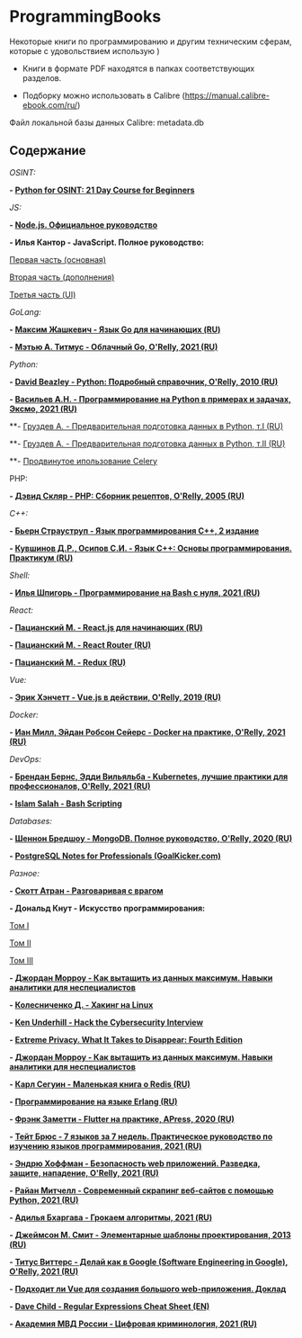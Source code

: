 # ProgrammingBooks

Некоторые книги по программированию и другим техническим сферам, которые с удовольствием использую )

* Книги в формате PDF находятся в папках соответствующих разделов.

* Подборку можно использовать в Calibre (https://manual.calibre-ebook.com/ru/)

Файл локальной базы данных Calibre: metadata.db



## Содержание

*OSINT:*

**- [Python for OSINT: 21 Day Course for Beginners](/OSINT/Python_for_OSINT.21_day_course_for_beginners.pdf)**

*JS:*

**- [Node.js. Официальное руководство](/JS/Node.js_Official_Guide.pdf)**

**- Илья Кантор - JavaScript. Полное руководство:**

[Первая часть (основная)](/JS/Kantor_JS_Modern_Textbook_2019/js.pdf)

[Вторая часть (дополнения)](/JS/Kantor_JS_Modern_Textbook_2019/more.pdf)

[Третья часть (UI)](/JS/Kantor_JS_Modern_Textbook_2019/ui.pdf)

*GoLang:*

**- [Максим Жашкевич - Язык Go для начинающих (RU)](/GoLang/Zhashkevich_Go_for_Beginners_2021.pdf)**

**- [Мэтью А. Титмус - Облачный Go, O'Relly, 2021 (RU)](/GoLang/Titmus_Cloud_Native_Go_2022.pdf)**

*Python:*

**- [David Beazley - Python: Подробный справочник, O'Relly, 2010 (RU)](/Python/Python.podrobnyj.spravochnik.4.e.izdanie.David.M.Beazley.2010.pdf)**

**- [Васильев А.Н. - Программирование на Python в примерах и задачах, Эксмо, 2021 (RU)](/Python/Vasiliev_Programming_Python.pdf)**

**- [Груздев А. - Предварительная подготовка данных в Python, т.I (RU)](/Python/Gruzdev_python_data_1.pdf)

**- [Груздев А. - Предварительная подготовка данных в Python, т.II (RU)](/Python/Gruzdev_python_data_2.pdf)

**- [Продвинутое ипользование Celery](/Python/prodvinutoe-ispolzovanie-celery.pdf)

PHP:

**- [Дэвид Скляр - PHP: Сборник рецептов, O'Relly, 2005 (RU)](/PHP/Sklyar_PHP_Reciepts.pdf)**

*C++:*

**- [Бьерн Страуструп - Язык программирования C++, 2 издание](/CPP/straustrup_cpp.pdf)**

**- [Кувшинов Д.Р., Осипов С.И. - Язык C++: Основы программирования. Практикум (RU)](/CPP/kuvshinov_dr_osipov_si_osnovy_programmirovaniia_iazyk_c_P.pdf)**

*Shell:*

**- [Илья Шпигорь - Программирование на Bash с нуля, 2021 (RU)](/Shell/Bash_programming.pdf)**

*React:*

**- [Пацианский М. - React.js для начинающих (RU)](/Frontend/react-course-ru.pdf)**

**- [Пацианский М. - React Router (RU)](/Frontend/react-router-course-ru.pdf)**

**- [Пацианский М. - Redux (RU)](/Frontend/redux-course-ru.pdf)**

*Vue:*

**- [Эрик Хэнчетт - Vue.js в действии, O'Relly, 2019 (RU)](/Frontend/Hanchett_Vue-in-acion.pdf)**

*Docker:*

**- [Иан Милл, Эйдан Робсон Сейерс - Docker на практике, O'Relly, 2021 (RU)](/Docker/Mill_Seers_Docker_in_Practice.pdf)**

*DevOps:*

**- [Брендан Бернс, Эдди Вильяльба - Kubernetes, лучшие практики для профессионалов, O'Relly, 2021 (RU)](/DevOps/Berns_Kubernetes_Best_Practices.pdf)**

**- [Islam Salah - Bash Scripting](/DevOps/bash_scripting)**

*Databases:*

**- [Шеннон Бредшоу - MongoDB. Полное руководство, O'Relly, 2020 (RU)](/Databases/)**

**- [PostgreSQL Notes for Professionals (GoalKicker.com)](/Databases/)**

*Разное:*

**- [Скотт Атран - Разговаривая с врагом](/Other/Talking_to_the_Enemy.djvu)**

**- Дональд Кнут - Искусство программирования:**

[Том I](/Other/Knut-1.pdf)

[Том II](/Other/Knut-2.pdf)

[Том III](/Other/Knut-3.pdf)

**- [Джордан Морроу - Как вытащить из данных максимум. Навыки аналитики для неспециалистов](/Other/Morrow_Data.epub)**

**- [Колесниченко Д. - Хакинг на Linux](/Other/Linux_hacking.pdf)**

**- [Ken Underhill - Hack the Cybersecurity Interview](/Other/Hack_the_Cybersecurity_Interview.pdf)**

**- [Extreme Privacy. What It Takes to Disappear: Fourth Edition](/Other/Extreme_Privacy.pdf)**

**- [Джордан Морроу - Как вытащить из данных максимум. Навыки аналитики для неспециалистов](/Other/dzhordan_morrou-kak_vitashit_iz_dannih_ma-61febfe44a31a.epub)**

**- [Карл Сегуин - Маленькая книга о Redis (RU)](/Other/Seguin_redis-liitle-book.pdf)**

**- [Программирование на языке Erlang (RU)](/Other/Erlang-programming-guide.pdf)**

**- [Фрэнк Заметти - Flutter на практике, APress, 2020 (RU)](/Other/Flutter_on_practice_2020.pdf)**

**- [Тейт Брюс - 7 языков за 7 недель. Практическое руководство по изучению языков программирования, 2021 (RU)](/Other/Bruce_7langs_on_7weeks.pdf)**

**- [Эндрю Хоффман - Безопасность web приложений. Разведка, защите, нападение, O'Relly, 2021 (RU)](/Other/Hoffman_Web_applications_security.pdf)**

**- [Райан Митчелл - Современный скрапинг веб-сайтов с помощью Python, 2021 (RU)](/Other/Mitchel_Python_Web_Scraping.pdf)**

**- [Адилья Бхаргава - Грокаем алгоритмы, 2021 (RU)](/Other/Bkhargava_Grokaem_Algoritmy.pdf)**

**- [Джеймсон М. Смит - Элементарные шаблоны проектирования, 2013 (RU)](/Other/Smith_Elemental_Design_Patterns.pdf)**

**- [Титус Виттерс - Делай как в Google (Software Engineering in Google), O'Relly, 2021 (RU)](/Other/Software_Engineering_in_Google.pdf)**

**- [Подходит ли Vue для создания большого web-приложения. Доклад](/Frontend/Solodovnikov_Vue-large-webapp.pdf)**

**- [Dave Child - Regular Expressions Cheat Sheet (EN)](/Other/RegExp_cheat_sheet.pdf)**

**- [Академия МВД России - Цифровая криминология, 2021 (RU)](/Other/MVD_Digital_Criminology.pdf)**